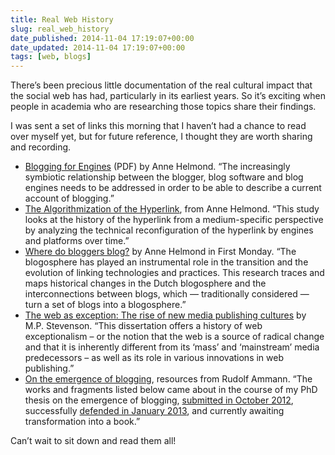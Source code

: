 ```yaml
---
title: Real Web History
slug: real_web_history
date_published: 2014-11-04 17:19:07+00:00
date_updated: 2014-11-04 17:19:07+00:00
tags: [web, blogs]
---
```

There’s been precious little documentation of the real cultural impact that the social web has had, particularly in its earliest years. So it’s exciting when people in academia who are researching those topics share their findings.

I was sent a set of links this morning that I haven’t had a chance to read over myself yet, but for future reference, I thought they are worth sharing and recording.

- [Blogging for Engines](http://www.annehelmond.nl/wordpress/wp-content/uploads/2008/09/helmond_mathesis.pdf) (PDF) by Anne Helmond. “The increasingly symbiotic relationship between the blogger, blog software and blog engines needs to be addressed in order to be able to describe a current account of blogging.”
- [The Algorithmization of the Hyperlink](http://computationalculture.net/article/the-algorithmization-of-the-hyperlink), from Anne Helmond. “This study looks at the history of the hyperlink from a medium-specific perspective by analyzing the technical reconfiguration of the hyperlink by engines and platforms over time.”
- [Where do bloggers blog?](http://firstmonday.org/ojs/index.php/fm/article/view/3775/3142) by Anne Helmond in First Monday. “The blogosphere has played an instrumental role in the transition and the evolution of linking technologies and practices. This research traces and maps historical changes in the Dutch blogosphere and the interconnections between blogs, which — traditionally considered — turn a set of blogs into a blogosphere.”
- [The web as exception: The rise of new media publishing cultures](http://dare.uva.nl/record/1/394557) by M.P. Stevenson. “This dissertation offers a history of web exceptionalism – or the notion that the web is a source of radical change and that it is inherently different from its ‘mass’ and ‘mainstream’ media predecessors – as well as its role in various innovations in web publishing.”
- [On the emergence of blogging](http://tawawa.org/ark/weblogs/index.html), resources from Rudolf Ammann. “The works and fragments listed below came about in the course of my PhD thesis on the emergence of blogging, [submitted in October 2012](https://plus.google.com/photos/108488541341988649826/albums/5794871909925183745/5794872392772316898?pid=5794872392772316898&amp;oid=108488541341988649826), successfully [defended in January 2013](http://tawawa.org/ark/2013/1/21/invitation.html), and currently awaiting transformation into a book.”

Can’t wait to sit down and read them all!
